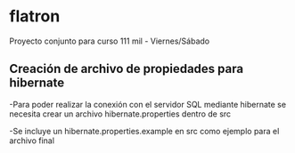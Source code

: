 # flatron
Proyecto conjunto para curso 111 mil - Viernes/Sábado

## Creación de archivo de propiedades para hibernate

-Para poder realizar la conexión con el servidor SQL mediante hibernate
se necesita crear un archivo hibernate.properties dentro de src

-Se incluye un hibernate.properties.example en src como ejemplo para
el archivo final

